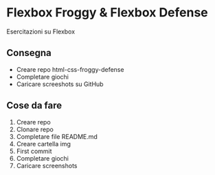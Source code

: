Flexbox Froggy & Flexbox Defense
===
Esercitazioni su Flexbox
## Consegna
- Creare repo html-css-froggy-defense 
- Completare giochi
- Caricare screeshots su GitHub
## Cose da fare
1. Creare repo 
2. Clonare repo 
3. Completare file README.md
4. Creare cartella img
5. First commit
6. Completare giochi
7. Caricare screenshots
